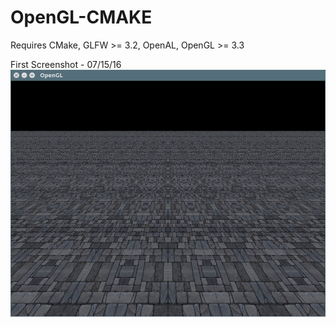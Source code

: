 # OpenGL-CMAKE

Requires CMake, GLFW >= 3.2, OpenAL, OpenGL >= 3.3

First Screenshot - 07/15/16
![Alt text](screenshots/First.png?raw=true "First screenshot")
